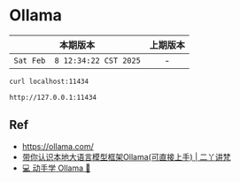 # Ollama


|本期版本|上期版本
|:---:|:---:
`Sat Feb  8 12:34:22 CST 2025` | -


```bash
curl localhost:11434

http://127.0.0.1:11434
```





## Ref



* <https://ollama.com/>
* [带你认识本地大语言模型框架Ollama(可直接上手) | 二丫讲梵](https://wiki.eryajf.net/pages/97047e/)
* [💻 动手学 Ollama 🦙](https://github.com/datawhalechina/handy-ollama)